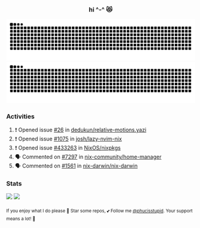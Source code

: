 <h3 align="center">hi ^-^ 😻</h3>

![GitHub Contribution Grid Snake (Dark)](https://raw.githubusercontent.com/phucisstupid/phucisstupid/output/catppuccin-mocha.svg#gh-dark-mode-only)
![GitHub Contribution Grid Snake (Light)](https://raw.githubusercontent.com/phucisstupid/phucisstupid/output/github-contribution-grid-snake.svg#gh-light-mode-only)

### Activities

<!--START_SECTION:activity-->
1. ❗ Opened issue [#26](https://github.com/dedukun/relative-motions.yazi/issues/26) in [dedukun/relative-motions.yazi](https://github.com/dedukun/relative-motions.yazi)
2. ❗ Opened issue [#1075](https://github.com/josh/lazy-nvim-nix/issues/1075) in [josh/lazy-nvim-nix](https://github.com/josh/lazy-nvim-nix)
3. ❗ Opened issue [#433263](https://github.com/NixOS/nixpkgs/issues/433263) in [NixOS/nixpkgs](https://github.com/NixOS/nixpkgs)
4. 🗣 Commented on [#7297](https://github.com/nix-community/home-manager/issues/7297#issuecomment-3176054236) in [nix-community/home-manager](https://github.com/nix-community/home-manager)
5. 🗣 Commented on [#1561](https://github.com/nix-darwin/nix-darwin/pull/1561#issuecomment-3175143573) in [nix-darwin/nix-darwin](https://github.com/nix-darwin/nix-darwin)
<!--END_SECTION:activity-->

### Stats

<div>
  <img width=400 src="https://github-readme-stats.vercel.app/api?username=phucisstupid&show_icons=true&theme=catppuccin_mocha"/>
  <img width=400 src="https://github-readme-stats.vercel.app/api/top-langs?username=phucisstupid&layout=compact&theme=catppuccin_mocha&card_width=395"/>
</div>

<sub>If you enjoy what I do please 🌟 Star some repos, 💕 Follow me [@phucisstupid](https://github.com/phucisstupid). Your support means a lot! 🥰
